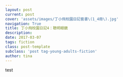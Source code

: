 ```yaml
---
layout: post
current: post
cover: 'assets/images/丁小飛校園日記套書\(1_4冊\).jpg'
navigation: True
title: 丁小飛校園日記4：聰明眼鏡
description: 
date: 2017-03-07
tags: fiction
class: post-template
subclass: 'post tag-young-adults-fiction'
author: tina
---
```


test


<!--more-->




